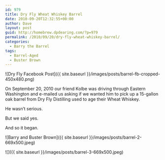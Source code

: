 ```yaml
---
id: 979
title: Dry Fly Wheat Whiskey Barrel
date: 2010-09-20T12:32:55+00:00
author: Dave
layout: post
guid: http://homebrew.dpdearing.com/?p=979
permalink: /2010/09/20/dry-fly-wheat-whiskey-barrel/
categories:
  - Barry the Barrel
tags:
  - Barrel-Aged
  - Buster Brown
---
```

![Dry Fly Facebook Post]({{ site.baseurl }}/images/posts/barrel-fb-cropped-450x480.png)

On September 20, 2010 our friend Kolbe was driving through Eastern Washington and e-mailed us asking if we wanted him to pick up a 15-gallon oak barrel from Dry Fly Distilling used to age their Wheat Whiskey.

He wasn&#8217;t serious. 

<!--more-->

But we said yes. 

And so it began.


![Barry and Buster Brown]({{ site.baseurl }}/images/posts/barrel-2-669x500.jpeg)

![]({{ site.baseurl }}/images/posts/barrel-3-669x500.jpeg)